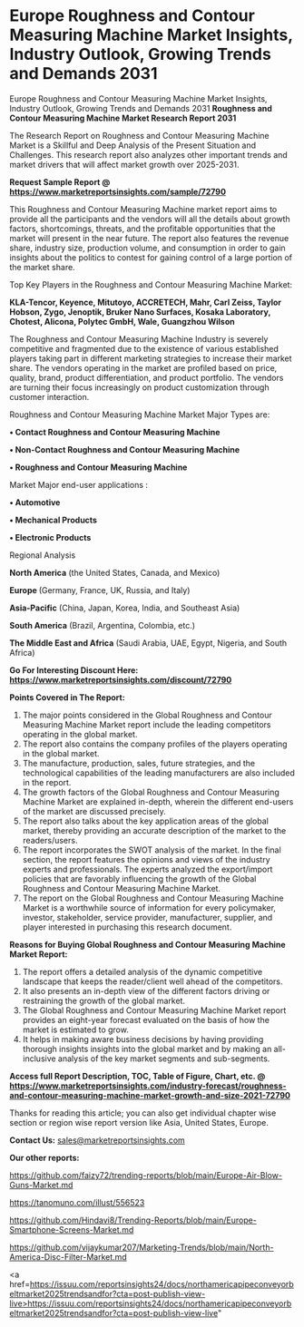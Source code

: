 # Europe Roughness and Contour Measuring Machine Market Insights, Industry Outlook, Growing Trends and Demands 2031
Europe Roughness and Contour Measuring Machine Market Insights, Industry Outlook, Growing Trends and Demands 2031
<strong>Roughness and Contour Measuring Machine Market Research Report 2031</strong>

The Research Report on Roughness and Contour Measuring Machine Market is a Skillful and Deep Analysis of the Present Situation and Challenges. This research report also analyzes other important trends and market drivers that will affect market growth over 2025-2031.

<strong>Request Sample Report @ <a href=https://www.marketreportsinsights.com/sample/72790>https://www.marketreportsinsights.com/sample/72790</a></strong>

This Roughness and Contour Measuring Machine market report aims to provide all the participants and the vendors will all the details about growth factors, shortcomings, threats, and the profitable opportunities that the market will present in the near future. The report also features the revenue share, industry size, production volume, and consumption in order to gain insights about the politics to contest for gaining control of a large portion of the market share.

Top Key Players in the Roughness and Contour Measuring Machine Market:

<strong>KLA-Tencor, Keyence, Mitutoyo, ACCRETECH, Mahr, Carl Zeiss, Taylor Hobson, Zygo, Jenoptik, Bruker Nano Surfaces, Kosaka Laboratory, Chotest, Alicona, Polytec GmbH, Wale, Guangzhou Wilson</strong>

The Roughness and Contour Measuring Machine Industry is severely competitive and fragmented due to the existence of various established players taking part in different marketing strategies to increase their market share. The vendors operating in the market are profiled based on price, quality, brand, product differentiation, and product portfolio. The vendors are turning their focus increasingly on product customization through customer interaction.

Roughness and Contour Measuring Machine Market Major Types are:

<strong>• Contact Roughness and Contour Measuring Machine

• Non-Contact Roughness and Contour Measuring Machine

• Roughness and Contour Measuring Machine</strong>

Market Major end-user applications :

<strong>• Automotive

• Mechanical Products

• Electronic Products</strong>

Regional Analysis

</u><strong><b>North America</b></strong> (the United States, Canada, and Mexico)

<strong><b>Europe </b></strong>(Germany, France, UK, Russia, and Italy)

<strong><b>Asia-Pacific</b></strong> (China, Japan, Korea, India, and Southeast Asia)

<strong><b>South America</b></strong> (Brazil, Argentina, Colombia, etc.)

<strong><b>The Middle East and Africa</b></strong> (Saudi Arabia, UAE, Egypt, Nigeria, and South Africa)

<strong>Go For Interesting Discount Here: <a href=https://www.marketreportsinsights.com/discount/72790>https://www.marketreportsinsights.com/discount/72790</a></strong>

<strong>Points Covered in The Report:</strong>
<ol>
  <li>The major points considered in the Global Roughness and Contour Measuring Machine Market report include the leading competitors operating in the global market.</li>
  <li>The report also contains the company profiles of the players operating in the global market.</li>
  <li>The manufacture, production, sales, future strategies, and the technological capabilities of the leading manufacturers are also included in the report.</li>
  <li>The growth factors of the Global Roughness and Contour Measuring Machine Market are explained in-depth, wherein the different end-users of the market are discussed precisely.</li>
  <li>The report also talks about the key application areas of the global market, thereby providing an accurate description of the market to the readers/users.</li>
  <li>The report incorporates the SWOT analysis of the market. In the final section, the report features the opinions and views of the industry experts and professionals. The experts analyzed the export/import policies that are favorably influencing the growth of the Global Roughness and Contour Measuring Machine Market.</li>
  <li>The report on the Global Roughness and Contour Measuring Machine Market is a worthwhile source of information for every policymaker, investor, stakeholder, service provider, manufacturer, supplier, and player interested in purchasing this research document.</li>
</ol>
<strong>Reasons for Buying Global Roughness and Contour Measuring Machine Market Report:</strong>

<ol>
  <li>The report offers a detailed analysis of the dynamic competitive landscape that keeps the reader/client well ahead of the competitors.</li>
  <li>It also presents an in-depth view of the different factors driving or restraining the growth of the global market.</li>
  <li>The Global Roughness and Contour Measuring Machine Market report provides an eight-year forecast evaluated on the basis of how the market is estimated to grow.</li>
  <li>It helps in making aware business decisions by having providing thorough insights insights into the global market and by making an all-inclusive analysis of the key market segments and sub-segments.</li>
</ol>
<strong>Access full Report Description, TOC, Table of Figure, Chart, etc. @ <a href=https://www.marketreportsinsights.com/industry-forecast/roughness-and-contour-measuring-machine-market-growth-and-size-2021-72790>https://www.marketreportsinsights.com/industry-forecast/roughness-and-contour-measuring-machine-market-growth-and-size-2021-72790</a></strong>


Thanks for reading this article; you can also get individual chapter wise section or region wise report version like Asia, United States, Europe.

<strong>Contact Us:</strong>
sales@marketreportsinsights.com

<strong>Our other reports:</strong>

<a href=https://github.com/faizy72/trending-reports/blob/main/Europe-Air-Blow-Guns-Market.md>https://github.com/faizy72/trending-reports/blob/main/Europe-Air-Blow-Guns-Market.md</a>

<a href=https://tanomuno.com/illust/556523>https://tanomuno.com/illust/556523</a>

<a href=https://github.com/Hindavi8/Trending-Reports/blob/main/Europe-Smartphone-Screens-Market.md>https://github.com/Hindavi8/Trending-Reports/blob/main/Europe-Smartphone-Screens-Market.md</a>

<a href=https://github.com/vijaykumar207/Marketing-Trends/blob/main/North-America-Disc-Filter-Market.md>https://github.com/vijaykumar207/Marketing-Trends/blob/main/North-America-Disc-Filter-Market.md</a>

<a href=https://issuu.com/reportsinsights24/docs/northamericapipeconveyorbeltmarket2025trendsandfor?cta=post-publish-view-live>https://issuu.com/reportsinsights24/docs/northamericapipeconveyorbeltmarket2025trendsandfor?cta=post-publish-view-live</a>"

